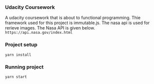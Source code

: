### Udacity Coursework 
A udacity coursework that is about to functional programming. 
Thie framework used for  this project is  immutable.js.
The nasa api is used for rerieve images. The Nasa API is given
below. 
`https://api.nasa.gov/index.html`

### Project setup ##
`yarn install`

### Running project ##
`yarn start`
